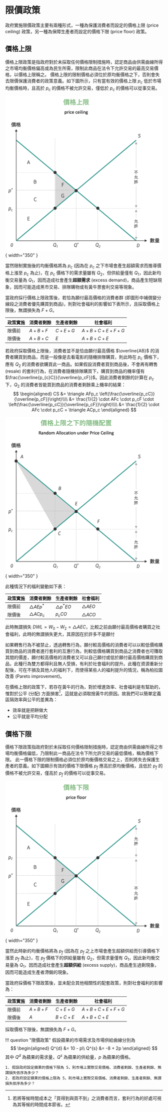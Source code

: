 # 限價政策

政府實施限價政策主要有兩種形式，一種為保護消費者而設定的價格上限 (price ceiling) 政策，另一種為保障生產者而設定的價格下限 (price floor) 政策。

## 價格上限

價格上限政策是指政府對於未採取任何價格限制措施時，認定商品由供需曲線所得之市場均衡價格偏高或為民生所需，限制此商品在法令下允許交易的最高交易價格，以價格上限稱之。
價格上限的限制價格必須位於原均衡價格之下，否則會失去限價保護消費者的政策意義。如下圖所示，只有當有效的價格上限 $p_c$ 低於市場均衡價格時，且高於 $p_c$ 的價格不被允許交易，僅低於 $p_c$ 的價格可以從事交易。

![價格上限](images/價格上限.png){ width="350" }

當然限制實施後的均衡價格將為 $p_c$ (因為在 $p_c$ 之下市場會產生超額需求而推導價格上漲至 $p_c$ 為止)，在 $p_c$ 價格下的需求量雖有 $Q_2$，但供給量僅有 $Q_1$，因此新均衡交易量為 $Q_1$，因而造成社會產生**超額需求** (excess demand)，商品產生短缺現象，因而可能造成黑市交易、排隊購物或有黃牛票套利交易等現象。

當政府採行價格上限政策後，若恰為願付最高價格的消費者群 (即圖形中補償變分線段之消費者優先購買到商品)，則對社會福利的影響如下表所示，且採取價格上限後，無謂損失為 $F + G$。

| 政策實施 | 消費者剩餘 | 生產者剩餘 | 社會福利 |
|----------|-----------|-----------|----------|
| 限價前 | $A + B + F$ | $C + E + G$ | $A + B + C + E + F + G$ |
| 限價後 | $A + B + C$ | $E$ | $A + B + C + E$ |

若政府採取價格上限後，消費者並不是恰由願付最高價格 $\overline{AB}$ 的消費者購買到商品，而是一般像是去看電影的隨機排隊購買，則此時在 $p_{c}$ 價格下，應有 $Q_{2}$ 的消費者欲購買此一商品。如果假設消費者買到商品後，不會再有轉售 (resale) 的套利行為，在消費者隨機排隊購買下，購買到商品的機率僅有 $\frac{\overline{p_{c}C}}{\overline{p_cF}}$。因此消費者剩餘的計算在 $p_c$ 下，$Q_2$ 的消費者皆能買到商品的消費者剩餘乘上機率的結果：
$$
\begin{aligned}
CS &= \triangle AFp_c \left(\frac{\overline{p_cC}}{\overline{p_cF}}\right)\\\\
&= \frac{1}{2} \cdot AFc \cdot p_cF \cdot \left(\frac{\overline{p_cC}}{\overline{p_cF}}\right)\\\\
&= \frac{1}{2} \cdot AFc \cdot p_cC = \triangle ACp_c
\end{aligned}
$$

![價格上限之下的隨機配置](images/價格上限之下的隨機配置.png){ width="350" }

此種情況下的福利變動如下表：

| 政策實施 | 消費者剩餘 | 生產者剩餘 | 社會福利 |
|----------|-----------|-----------|----------|
| 限價前 | $\triangle AEp^*$ | $\triangle p^*EO$ | $\triangle AEO$ |
| 限價後 | $\triangle ACp_c$ | $p_cCO$ | $\triangle ACO$ |

此時無謂損失 $DWL = W_0 - W_2 = \triangle AEC$，比較之前由願付最高價格者購買之社會福利，此時的無謂損失更大，其原因在於許多不是願付

如果轉售行為不被禁止，透過轉售行為，願付較高價格的消費者可以以較低價格購買到商品的消費者進行套利的互惠行為，則較低價格購買到商品之消費者也可賺取其間的價差，願付較高價格的消費者又可以自己願付或低於願付最高價格購買到商品，此種行為雙方都得利且無人受損，有利於社會福利的提升。此種在資源重新分配後，可在不損及其他人的福利下，而使得某些人的福利提升的情況，稱為柏拉圖改善 (Pareto improvement)。

在價格上限的政策下，若存在黃牛的行為，對於增進效率、社會福利是有幫助的，惟對於公平 (分配) 方面損害[^1]，這就是必須取捨黃牛的原因。故我們可以簡單定義區隔效率與公平的差異為：

- 效率就是把餅做大
- 公平就是平均分配

## 價格下限

價格下限政策指政府對於未採取任何價格限制措施時，認定商由供需曲線所得之市場均衡價格偏低，乃限制此一商品在法令下所允許交易的最低價格，稱為價格下限。
此一價格下限的限制價格必須位於原均衡價格交易之上，否則將失去保護生產者的意義。如下圖顯示有效的價格下限價格 $p_f$ 應高於原均衡價格，且低於 $p_f$ 的價格不被允許交易，僅高於 $p_f$ 的價格可以從事交易。

![價格下限](images/價格下限.png){ width="350" }

當然此時新的均衡價格將為 $p_f$ (因為在 $p_f$ 之上市場會產生超額供給而引導價格下漲至 $p_f$ 為止)，在 $p_f$ 價格下的供給量雖有 $Q_2$，但需求量僅有 $Q_1$，因此新均衡交易量為 $Q_1$，因而造成社會產生**超額供給** (excess supply)，商品產生過剩現象，因而可能造成生產者滯銷的現象。

當政府採價格下限政策後，並未配合其他相關性的配套政策，則對社會福利的影響為：

| 政策實施 | 消費者剩餘 | 生產者剩餘 | 社會福利 |
|----------|-----------|-----------|----------|
| 限價前 | $A + B + F$ | $C + E + G$ | $A + B + C + E + F + G$ |
| 限價後 | $A$ | $B + C + E$ | $A + B + C + E$ |

採取價格下限後，無謂損失為 $F + G$。

!!! question "限價政策"
    假設蘋果的市場需求及市場供給曲線分別為
    $$
    \begin{aligned}
    Q^{d} &= 10 - p\\
    Q^{s} &= -8 + 2p
    \end{aligned}
    $$
    其中 $Q^{d}$ 為蘋果的需求量，$Q^{s}$ 為蘋果的供給量，$p$ 為蘋果的價格。

    1. 假設政府設定蘋果的價格下限為 5，則市場上實際交易價格、消費者剩餘、生產者剩餘、無謂損失依序為多少？
    2. 若政府設定蘋果的價格上限為 5，則市場上實際交易價格、消費者剩餘、生產者剩餘、無謂損失依序為多少？

[^1]: 若將等候時間成本之「買得到與買不到」之消費者而言，套利行為的好處可視為其等候的時間成本節省。